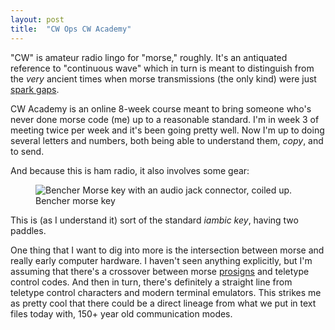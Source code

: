 ```yaml
---
layout: post
title:  "CW Ops CW Academy"
---
```


"CW" is amateur radio lingo for "morse," roughly.
It's an antiquated reference to "continuous wave" which in turn is meant to distinguish from the _very_ ancient times when morse transmissions (the only kind) were just [spark gaps](https://en.wikipedia.org/wiki/Spark-gap_transmitter).

CW Academy is an online 8-week course meant to bring someone who's never done morse code (me) up to a reasonable standard.
I'm in week 3 of meeting twice per week and it's been going pretty well.
Now I'm up to doing several letters and numbers, both being able to understand them, _copy_, and to send.

And because this is ham radio, it also involves some gear:

<figure>
<img
    src="{{ site.baseurl }}/assets/img/bencher_morse_key.jpg"
    alt="Bencher Morse key with an audio jack connector, coiled up."
/>
<figcaption>Bencher morse key</figcaption>
</figure>

This is (as I understand it) sort of the standard _iambic key_, having two paddles.

One thing that I want to dig into more is the intersection between morse and really early computer hardware.
I haven't seen anything explicitly, but I'm assuming that there's a crossover between morse [prosigns](https://en.wikipedia.org/wiki/Prosigns_for_Morse_code) and teletype control codes.
And then in turn, there's definitely a straight line from teletype control characters and modern terminal emulators.
This strikes me as pretty cool that there could be a direct lineage from what we put in text files today with, 150+ year old communication modes.
